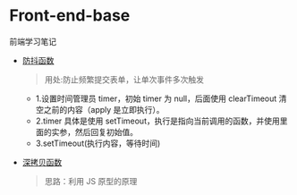 # Front-end-base

前端学习笔记

- [防抖函数](/src/Debouncing.js)
  > 用处:防止频繁提交表单，让单次事件多次触发
  - 1.设置时间管理员 timer，初始 timer 为 null，后面使用 clearTimeout 清空之前的内容（apply 是立即执行）。
  - 2.timer 具体是使用 setTimeout，执行是指向当前调用的函数，并使用里面的实参，然后回复初始值。
  - 3.setTimeout(执行内容，等待时间)

* [深拷贝函数](/src/deep_copy.js)
  > 思路：利用 JS 原型的原理
